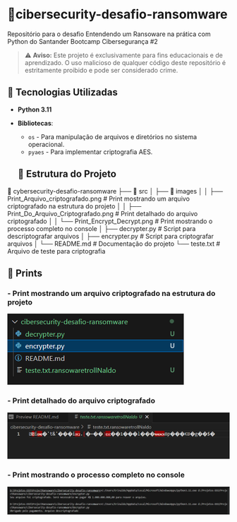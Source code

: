 # 🚀cibersecurity-desafio-ransomware
Repositório para o desafio Entendendo um Ransoware na prática com Python do Santander Bootcamp Cibersegurança #2

> ⚠️ **Aviso:** Este projeto é exclusivamente para fins educacionais e de aprendizado. O uso malicioso de qualquer código deste repositório é estritamente proibido e pode ser considerado crime. 

## 🧰 Tecnologias Utilizadas
- **Python 3.11**
- **Bibliotecas**:
  - `os` - Para manipulação de arquivos e diretórios no sistema operacional.
  - `pyaes` - Para implementar criptografia AES.

  ## 📂 Estrutura do Projeto
📁 cybersecurity-desafio-ransomware
 ├── 📁 src
 │    ├── 📁 images
 │    │    ├── Print_Arquivo_criptografado.png    # Print mostrando um arquivo criptografado na estrutura do projeto
 │    │    ├── Print_Do_Arquivo_Criptografado.png # Print detalhado do arquivo criptografado
 │    │    └── Print_Encrypt_Decrypt.png          # Print mostrando o processo completo no console
 │    ├── decrypter.py                            # Script para descriptografar arquivos
 │    ├── encrypter.py                            # Script para criptografar arquivos
 │    └── README.md                               # Documentação do projeto
 └── teste.txt                                    # Arquivo de teste para criptografia


## 📸 Prints

### - Print mostrando um arquivo criptografado na estrutura do projeto
![Print mostrando um arquivo criptografado](../src/images/Print_Arquivo_criptografado.png)

### - Print detalhado do arquivo criptografado
![Print detalhado do arquivo criptografado](../src/images/Print_Do_Arquivo_Criptografado.png)

### - Print mostrando o processo completo no console
![Print mostrando o processo completo](../src/images/Print_Encypt_Decrypt.png)



